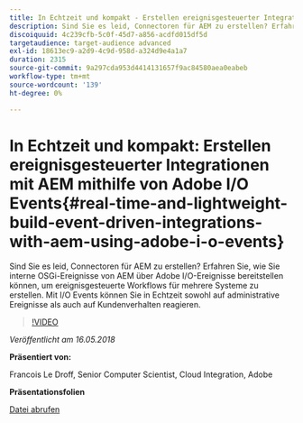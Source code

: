 ```yaml
---
title: In Echtzeit und kompakt - Erstellen ereignisgesteuerter Integrationen mit AEM mithilfe von Adobe I/O Events
description: Sind Sie es leid, Connectoren für AEM zu erstellen? Erfahren Sie, wie Sie interne OSGi-Ereignisse von AEM über Adobe I/O-Ereignisse bereitstellen können, um ereignisgesteuerte Workflows für mehrere Systeme zu erstellen. Mit I/O Events können Sie in Echtzeit sowohl auf administrative Ereignisse als auch auf Kundenverhalten reagieren.
discoiquuid: 4c239cfb-5c0f-45d7-a856-acdfd015df5d
targetaudience: target-audience advanced
exl-id: 18613ec9-a2d9-4c9d-958d-a324d9e4a1a7
duration: 2315
source-git-commit: 9a297cda953d4414131657f9ac84580aea0eabeb
workflow-type: tm+mt
source-wordcount: '139'
ht-degree: 0%

---
```


# In Echtzeit und kompakt: Erstellen ereignisgesteuerter Integrationen mit AEM mithilfe von Adobe I/O Events{#real-time-and-lightweight-build-event-driven-integrations-with-aem-using-adobe-i-o-events}

Sind Sie es leid, Connectoren für AEM zu erstellen? Erfahren Sie, wie Sie interne OSGi-Ereignisse von AEM über Adobe I/O-Ereignisse bereitstellen können, um ereignisgesteuerte Workflows für mehrere Systeme zu erstellen. Mit I/O Events können Sie in Echtzeit sowohl auf administrative Ereignisse als auch auf Kundenverhalten reagieren.

>[!VIDEO](https://video.tv.adobe.com/v/22501/?quality=9)

*Veröffentlicht am 16.05.2018*

**Präsentiert von:**

Francois Le Droff, Senior Computer Scientist, Cloud Integration, Adobe

**Präsentationsfolien**

[Datei abrufen](assets/gem-2018-05-aem-events.pdf)

<!--
[Get back to the Overview](https://helpx.adobe.com/experience-manager/kt/eseminars/gems/aem-index.html)
-->
